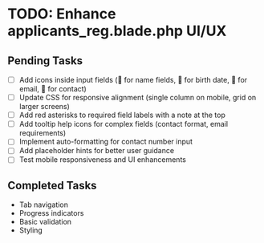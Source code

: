 # TODO: Enhance applicants_reg.blade.php UI/UX

## Pending Tasks
- [ ] Add icons inside input fields (👤 for name fields, 📅 for birth date, 📧 for email, 📱 for contact)
- [ ] Update CSS for responsive alignment (single column on mobile, grid on larger screens)
- [ ] Add red asterisks to required field labels with a note at the top
- [ ] Add tooltip help icons for complex fields (contact format, email requirements)
- [ ] Implement auto-formatting for contact number input
- [ ] Add placeholder hints for better user guidance
- [ ] Test mobile responsiveness and UI enhancements

## Completed Tasks
- Tab navigation
- Progress indicators
- Basic validation
- Styling
